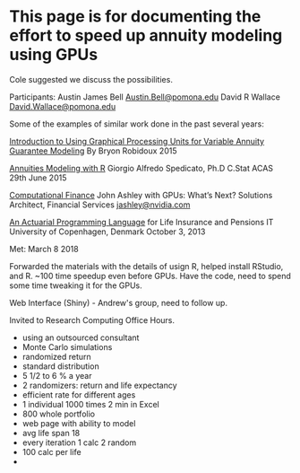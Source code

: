 # This page is for documenting the effort to speed up annuity modeling using GPUs

Cole suggested we discuss the possibilities.

Participants:
Austin James Bell <Austin.Bell@pomona.edu>
David R Wallace <David.Wallace@pomona.edu>

Some of the examples of similar work done in the past several years:

[Introduction to Using Graphical Processing Units for Variable Annuity Guarantee Modeling](https://github.com/Pomona-ITS/hpc/blob/master/discovery/business/pdfsecret.com_introduction-to-using-graphical-processing-units-for-variable.pdf)
By Bryon Robidoux
2015

[Annuities Modeling with R](https://github.com/Pomona-ITS/hpc/blob/master/discovery/business/SpedicatoRInInsurance2015.pdf)
Giorgio Alfredo Spedicato, Ph.D C.Stat ACAS
29th June 2015

[Computational Finance](https://github.com/Pomona-ITS/hpc/blob/master/discovery/business/john-ashley-nvidia.pdf)
John Ashley with GPUs: What’s Next?
Solutions Architect, Financial Services
jashley@nvidia.com

[An Actuarial Programming Language](https://github.com/Pomona-ITS/hpc/blob/master/discovery/business/aml.pdf)
for Life Insurance and Pensions
IT University of Copenhagen, Denmark
October 3, 2013

Met: March 8 2018


Forwarded the materials with the details of usign R, helped install RStudio, and R. ~100 time speedup even before GPUs. Have the code, need to spend some time tweaking it for the GPUs.

Web Interface (Shiny) - Andrew's group, need to follow up.

Invited to Research Computing Office Hours.

- using an outsourced consultant
- Monte Carlo simulations
- randomized return
- standard distribution
- 5 1/2 to 6 % a year
- 2 randomizers: return and life expectancy
- efficient rate for different ages
- 1 individual 1000 times 2 min in Excel
- 800 whole portfolio
- web page with ability to model
- avg life span 18
- every iteration 1 calc 2 random
- 100 calc per life
- 
